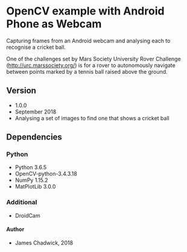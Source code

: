 # OpenCV example with Android Phone as Webcam

Capturing frames from an Android webcam and analysing each to recognise a cricket ball.

One of the challenges set by Mars Society University Rover Challenge (http://urc.marssociety.org/) is for a rover to autonomously navigate between points marked by a tennis ball raised above the ground.

## Version
* 1.0.0
* September 2018
* Analysing a set of images to find one that shows a cricket ball

## Dependencies

### Python
* Python 3.6.5
* OpenCV-python-3.4.3.18
* NumPy 1.15.2
* MatPlotLib 3.0.0

### Additional
* DroidCam

#### Author
* James Chadwick, 2018
